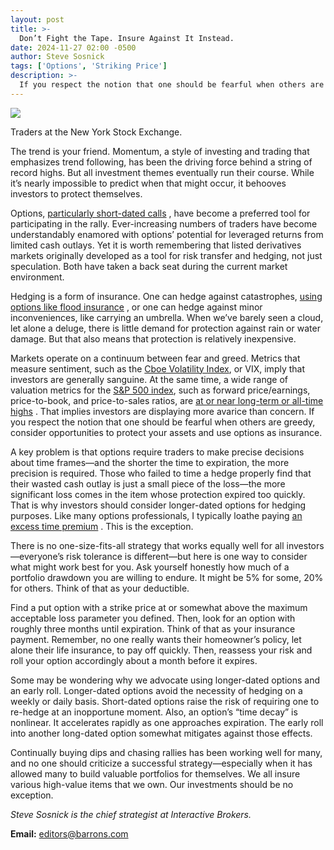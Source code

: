 ```yaml
---
layout: post
title: >-
  Don’t Fight the Tape. Insure Against It Instead.
date: 2024-11-27 02:00 -0500
author: Steve Sosnick
tags: ['Options', 'Striking Price']
description: >-
  If you respect the notion that one should be fearful when others are greedy, consider opportunities to protect your assets and use options as insurance.
---
```





 


 








![](https://images.barrons.com/im-77977981?width=548&height=365)


Traders at the New York Stock Exchange.






The trend is your friend. Momentum, a style of investing and trading that emphasizes trend following, has been the driving force behind a string of record highs. But all investment themes eventually run their course. While it’s nearly impossible to predict when that might occur, it behooves investors to protect themselves.


Options, [particularly short-dated calls](https://www.barrons.com/articles/options-craze-past-manias-stock-trouble-bb109fb5?mod=article_inline) , have become a preferred tool for participating in the rally. Ever-increasing numbers of traders have become understandably enamored with options’ potential for leveraged returns from limited cash outlays. Yet it is worth remembering that listed derivatives markets originally developed as a tool for risk transfer and hedging, not just speculation. Both have taken a back seat during the current market environment.


 Hedging is a form of insurance. One can hedge against catastrophes, [using options like flood insurance](https://www.barrons.com/articles/how-to-buy-and-sell-options-without-making-a-fool-of-yourself-51600336811?mod=article_inline) , or one can hedge against minor inconveniences, like carrying an umbrella. When we’ve barely seen a cloud, let alone a deluge, there is little demand for protection against rain or water damage. But that also means that protection is relatively inexpensive.


Markets operate on a continuum between fear and greed. Metrics that measure sentiment, such as the 
[Cboe Volatility Index](https://www.barrons.com/market-data/indexes/vix?mod=article_chiclet), or VIX, imply that investors are generally sanguine. At the same time, a wide range of valuation metrics for the 
[S&P 500 index](https://www.barrons.com/market-data/indexes/spx?mod=article_chiclet), such as forward price/earnings, price-to-book, and price-to-sales ratios, are [at or near long-term or all-time highs](https://www.barrons.com/articles/sp-500-melt-up-value-e20d7f5f?mod=article_inline) . That implies investors are displaying more avarice than concern. If you respect the notion that one should be fearful when others are greedy, consider opportunities to protect your assets and use options as insurance.


A key problem is that options require traders to make precise decisions about time frames—and the shorter the time to expiration, the more precision is required. Those who failed to time a hedge properly find that their wasted cash outlay is just a small piece of the loss—the more significant loss comes in the item whose protection expired too quickly. That is why investors should consider longer-dated options for hedging purposes. Like many options professionals, I typically loathe paying [an excess time premium](https://www.barrons.com/articles/options-trading-booming-5-rules-e64cb244?mod=article_inline) . This is the exception.


There is no one-size-fits-all strategy that works equally well for all investors—everyone’s risk tolerance is different—but here is one way to consider what might work best for you. Ask yourself honestly how much of a portfolio drawdown you are willing to endure. It might be 5% for some, 20% for others. Think of that as your deductible. 


Find a put option with a strike price at or somewhat above the maximum acceptable loss parameter you defined. Then, look for an option with roughly three months until expiration. Think of that as your insurance payment. Remember, no one really wants their homeowner’s policy, let alone their life insurance, to pay off quickly. Then, reassess your risk and roll your option accordingly about a month before it expires. 


Some may be wondering why we advocate using longer-dated options and an early roll. Longer-dated options avoid the necessity of hedging on a weekly or daily basis. Short-dated options raise the risk of requiring one to re-hedge at an inopportune moment. Also, an option’s “time decay” is nonlinear. It accelerates rapidly as one approaches expiration. The early roll into another long-dated option somewhat mitigates against those effects.


Continually buying dips and chasing rallies has been working well for many, and no one should criticize a successful strategy—especially when it has allowed many to build valuable portfolios for themselves. We all insure various high-value items that we own. Our investments should be no exception. 


*Steve Sosnick is the chief strategist at Interactive Brokers.*





**Email:**  [editors@barrons.com](mailto:editors@barrons.com)









